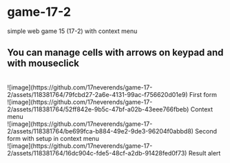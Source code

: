 # game-17-2
simple web game 15 (17-2) with context menu
## You can manage cells with arrows on keypad and with mouseclick
<br>
![image](https://github.com/17neverends/game-17-2/assets/118381764/79fcbd27-2a6e-4131-99ac-f756620d01e9)
First form
<br>
![image](https://github.com/17neverends/game-17-2/assets/118381764/52ff842e-9b5c-47bf-a02b-43eee766fbeb)
Context menu
<br>
![image](https://github.com/17neverends/game-17-2/assets/118381764/be699fca-b884-49e2-9de3-96204f0abbd8)
Second form with setup in context menu
<br>
![image](https://github.com/17neverends/game-17-2/assets/118381764/16dc904c-fde5-48cf-a2db-91428fed0f73)
Result alert

